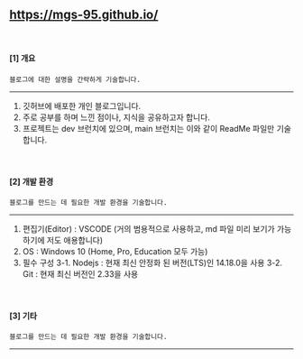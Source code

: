 ## https://mgs-95.github.io/

<br>

#### [1] 개요
```블로그에 대한 설명을 간략하게 기술합니다.```

<hr>

1. 깃허브에 배포한 개인 블로그입니다.
2. 주로 공부를 하며 느낀 점이나, 지식을 공유하고자 합니다.
3. 프로젝트는 dev 브런치에 있으며, main 브런치는 이와 같이 ReadMe 파일만 기술합니다.
<br><br><br>

#### [2] 개발 환경
```블로그를 만드는 데 필요한 개발 환경을 기술합니다.```

<hr>

1. 편집기(Editor) : VSCODE (거의 범용적으로 사용하고, md 파일 미리 보기가 가능하기에 저도 애용합니다)
2. OS : Windows 10 (Home, Pro, Education 모두 가능)
3. 필수 구성
3-1. Nodejs : 현재 최신 안정화 된 버전(LTS)인 14.18.0을 사용
3-2. Git : 현재 최신 버전인 2.33을 사용
<br><br><br>

#### [3] 기타 
```블로그를 만드는 데 필요한 개발 환경을 기술합니다.```

<hr>





